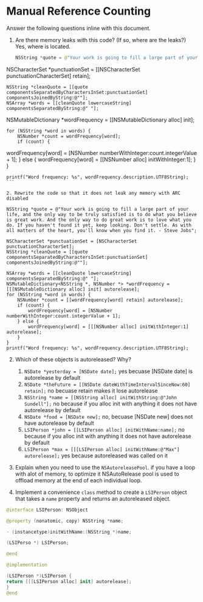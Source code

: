 # Manual Reference Counting

Answer the following questions inline with this document.

1. Are there memory leaks with this code? (If so, where are the leaks?)
Yes, where <Memory Leak> is located.
	```swift
	NSString *quote = @"Your work is going to fill a large part of your life, and the only way to be truly satisfied is to do what you believe is great work. And the only way to do great work is to love what you do. If you haven't found it yet, keep looking. Don't settle. As with all matters of the heart, you'll know when you find it. - Steve Jobs";

<Memory Leak>
	NSCharacterSet *punctuationSet = [[NSCharacterSet punctuationCharacterSet] retain];

	NSString *cleanQuote = [[quote componentsSeparatedByCharactersInSet:punctuationSet] componentsJoinedByString:@""];
	NSArray *words = [[cleanQuote lowercaseString] componentsSeparatedByString:@" "];
<Memory Leak>
	NSMutableDictionary<NSString *, NSNumber *> *wordFrequency = [[NSMutableDictionary alloc] init];

	for (NSString *word in words) {
		NSNumber *count = wordFrequency[word];
		if (count) {
<Memory Leak>
			wordFrequency[word] = [NSNumber numberWithInteger:count.integerValue + 1];
		} else {
        <Memory Leak>
			wordFrequency[word] = [[NSNumber alloc] initWithInteger:1];
		}
	}

	printf("Word frequency: %s", wordFrequency.description.UTF8String);
	```

	2. Rewrite the code so that it does not leak any memory with ARC disabled
    
    NSString *quote = @"Your work is going to fill a large part of your life, and the only way to be truly satisfied is to do what you believe is great work. And the only way to do great work is to love what you do. If you haven't found it yet, keep looking. Don't settle. As with all matters of the heart, you'll know when you find it. - Steve Jobs";
    
    NSCharacterSet *punctuationSet = [NSCharacterSet punctuationCharacterSet];
    NSString *cleanQuote = [[quote componentsSeparatedByCharactersInSet:punctuationSet] componentsJoinedByString:@""];
    
    NSArray *words = [[cleanQuote lowercaseString] componentsSeparatedByString:@" "];
    NSMutableDictionary<NSString *, NSNumber *> *wordFrequency = [[[NSMutableDictionary alloc] init] autorelease];
    for (NSString *word in words) {
        NSNumber *count = [[wordFrequency[word] retain] autorelease];
        if (count) {
            wordFrequency[word] = [NSNumber numberWithInteger:count.integerValue + 1];
        } else {
            wordFrequency[word] = [[[NSNumber alloc] initWithInteger:1] autorelease];
        }
    }
    printf("Word frequency: %s", wordFrequency.description.UTF8String);
    
    

2. Which of these objects is autoreleased?  Why?

	1. `NSDate *yesterday = [NSDate date];`
	yes becuase [NSDate date] is autorelease by default
	2. `NSDate *theFuture = [[NSDate dateWithTimeIntervalSinceNow:60] retain];`
	no becuase retain makes it lose autorelease
	3. `NSString *name = [[NSString alloc] initWithString:@"John Sundell"];`
	no because if you alloc init with anything it does not have autorelease by default
	4. `NSDate *food = [NSDate new];`
	no, becuase [NSDate new] does not have autorelease by default
	5. `LSIPerson *john = [[LSIPerson alloc] initWithName:name];`
	no because if you alloc init with anything it does not have autorelease by default
	6. `LSIPerson *max = [[[LSIPerson alloc] initWithName:@"Max"] autorelease];`
yes because autoreleased was called on it
3. Explain when you need to use the `NSAutoreleasePool`.
if you have a loop with alot of memory, to optimize it NSAutoRelease pool is used to offload memory at the end of each individual loop.

4. Implement a convenience `class` method to create a `LSIPerson` object that takes a `name` property and returns an autoreleased object.

```swift
@interface LSIPerson: NSObject

@property (nonatomic, copy) NSString *name;

- (instancetype)initWithName:(NSString *)name;

(LSIPerso *) LSIPerson;

@end

@implementation

(LSIPerson *)LSIPerson {
return [[[LSIPerson alloc] init] autorelease];
}
@end
```
